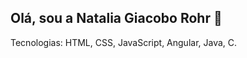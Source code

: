 ## Olá, sou a Natalia Giacobo Rohr 👋

Tecnologias: HTML, CSS, JavaScript, Angular, Java, C.
<!--

<div style="display: inline_block"><br>
  <img align="center" alt="Nati_c" height="40" width="40" src="https://cdn.jsdelivr.net/gh/devicons/devicon/icons/c/c-original.svg" />
  <img align="center" alt="Nati_html" height="40" width="40" src="https://cdn.jsdelivr.net/gh/devicons/devicon/icons/html5/html5-original.svg" />
  <img align="center" alt="Nati_css" height="40" width="40" src="https://cdn.jsdelivr.net/gh/devicons/devicon/icons/css3/css3-original.svg" />
  <img align="center" alt="Nati_npm" height="40" width="40" src="https://cdn.jsdelivr.net/gh/devicons/devicon/icons/npm/npm-original-wordmark.svg" />
  <img align="center" alt="Nati_nodejs" height="40" width="40" src="https://cdn.jsdelivr.net/gh/devicons/devicon/icons/nodejs/nodejs-original.svg" /> 
  <img align="center" alt="Nati_js" height="40" width="40" src="https://cdn.jsdelivr.net/gh/devicons/devicon/icons/javascript/javascript-original.svg"
</div>
          

**nataliagiacobo/nataliagiacobo** is a ✨ _special_ ✨ repository because its `README.md` (this file) appears on your GitHub profile.

Here are some ideas to get you started:

- 🔭 I’m currently working on ...
- 🌱 I’m currently learning ...
- 👯 I’m looking to collaborate on ...
- 🤔 I’m looking for help with ...
- 💬 Ask me about ...
- 📫 How to reach me: ...
- 😄 Pronouns: ...
- ⚡ Fun fact: ...
-->
